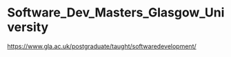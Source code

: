 # Software_Dev_Masters_Glasgow_University

https://www.gla.ac.uk/postgraduate/taught/softwaredevelopment/

